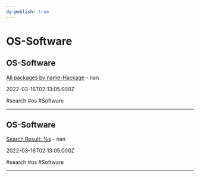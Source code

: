 ```yaml
---
dg-publish: true
---
```


# OS-Software

## OS-Software

[All packages by name-Hackage](https://hackage.haskell.org/packages/search?terms=%25s) - nan

2022-03-16T02:13:05.000Z

#search #os #Software

---

## OS-Software

[Search Result: %s](https://alternativeto.net/browse/search?q=%25s) - nan

2022-03-16T02:13:05.000Z

#search #os #Software

---
